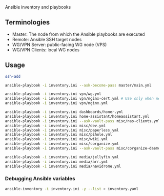 Ansible inventory and playbooks

## Terminologies

- Master: The node from which the Ansible playbooks are executed
- Remote: Ansible SSH target nodes
- WG/VPN Server: public-facing WG node (VPS)
- WG/VPN Clients: local WG nodes

## Usage

```bash
ssh-add

ansible-playbook -i inventory.ini --ask-become-pass master/main.yml

ansible-playbook -i inventory.ini vpn/wg.yml
ansible-playbook -i inventory.ini vpn/nginx-cert.yml # Use only when necessary. See API rate limit: https://letsencrypt.org/docs/duplicate-certificate-limit/
ansible-playbook -i inventory.ini vpn/nginx.yml

ansible-playbook -i inventory.ini dashboards/homer.yml
ansible-playbook -i inventory.ini home-assistant/homeassistant.yml
ansible-playbook -i inventory.ini --ask-vault-pass misc/nas-clients.yml
ansible-playbook -i inventory.ini misc/dev.yml
ansible-playbook -i inventory.ini misc/paperless.yml
ansible-playbook -i inventory.ini misc/pihole.yml
ansible-playbook -i inventory.ini misc/wiki.yml
ansible-playbook -i inventory.ini misc/corganize.yml
ansible-playbook -i inventory.ini --ask-vault-pass misc/corganize-daemon.yml

ansible-playbook -i inventory.ini media/jellyfin.yml
ansible-playbook -i inventory.ini media/arr.yml
ansible-playbook -i inventory.ini media/navidrome.yml
```

### Debugging Ansible variables

```bash
ansible-inventory -i inventory.ini -y --list > inventory.yaml
```
